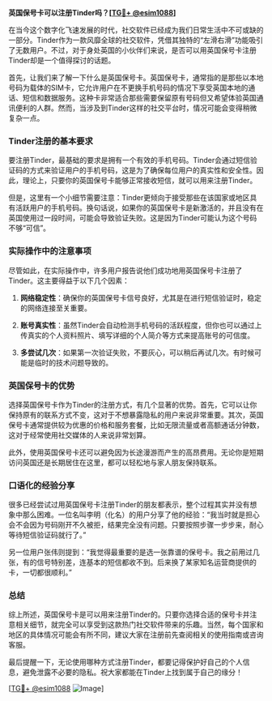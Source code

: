 **英国保号卡可以注册Tinder吗？[[TG💪+ @esim1088](https://t.me/s/esim1088)]**

在当今这个数字化飞速发展的时代，社交软件已经成为我们日常生活中不可或缺的一部分。Tinder作为一款风靡全球的社交软件，凭借其独特的“左滑右滑”功能吸引了无数用户。不过，对于身处英国的小伙伴们来说，是否可以用英国保号卡注册Tinder却是一个值得探讨的话题。

首先，让我们来了解一下什么是英国保号卡。英国保号卡，通常指的是那些以本地号码为载体的SIM卡，它允许用户在不更换手机号码的情况下享受英国本地的通话、短信和数据服务。这种卡非常适合那些需要保留原有号码但又希望体验英国通讯便利的人群。然而，当涉及到Tinder这样的社交平台时，情况可能会变得稍微复杂一点。

### Tinder注册的基本要求

要注册Tinder，最基础的要求是拥有一个有效的手机号码。Tinder会通过短信验证码的方式来验证用户的手机号码，这是为了确保每位用户的真实性和安全性。因此，理论上，只要你的英国保号卡能够正常接收短信，就可以用来注册Tinder。

但是，这里有一个小细节需要注意：Tinder更倾向于接受那些在该国家或地区具有活跃用户的手机号码。换句话说，如果你的英国保号卡是新激活的，并且没有在英国使用过一段时间，可能会导致验证失败。这是因为Tinder可能认为这个号码不够“可信”。

### 实际操作中的注意事项

尽管如此，在实际操作中，许多用户报告说他们成功地用英国保号卡注册了Tinder。这主要得益于以下几个因素：

1. **网络稳定性**：确保你的英国保号卡信号良好，尤其是在进行短信验证时，稳定的网络连接至关重要。
   
2. **账号真实性**：虽然Tinder会自动检测手机号码的活跃程度，但你也可以通过上传真实的个人资料照片、填写详细的个人简介等方式来提高账号的可信度。

3. **多尝试几次**：如果第一次验证失败，不要灰心，可以稍后再试几次。有时候可能是临时的技术问题导致的。

### 英国保号卡的优势

选择英国保号卡作为Tinder的注册方式，有几个显著的优势。首先，它可以让你保持原有的联系方式不变，这对于不想暴露隐私的用户来说非常重要。其次，英国保号卡通常提供较为优惠的价格和服务套餐，比如无限流量或者高额通话分钟数，这对于经常使用社交媒体的人来说非常划算。

此外，使用英国保号卡还可以避免因为长途漫游而产生的高昂费用。无论你是短期访问英国还是长期居住在这里，都可以轻松地与家人朋友保持联系。

### 口语化的经验分享

很多已经尝试过用英国保号卡注册Tinder的朋友都表示，整个过程其实并没有想象中那么困难。一位名叫李明（化名）的用户分享了他的经验：“我当时就是担心会不会因为号码刚开不久被拒，结果完全没有问题。只要按照步骤一步步来，耐心等待短信验证码就行了。”

另一位用户张伟则提到：“我觉得最重要的是选一张靠谱的保号卡。我之前用过几张，有的信号特别差，连基本的短信都收不到。后来换了某家知名运营商提供的卡，一切都很顺利。”

### 总结

综上所述，英国保号卡是可以用来注册Tinder的。只要你选择合适的保号卡并注意相关细节，就完全可以享受到这款热门社交软件带来的乐趣。当然，每个国家和地区的具体情况可能会有所不同，建议大家在注册前先查阅相关的使用指南或咨询客服。

最后提醒一下，无论使用哪种方式注册Tinder，都要记得保护好自己的个人信息，避免泄露不必要的隐私。祝大家都能在Tinder上找到属于自己的缘分！

[[TG💪+ @esim1088](https://t.me/s/esim1088) ![Image](https://i.postimg.cc/4NQfJmqS/Snipaste-2025-05-13-00-14-12.png)]